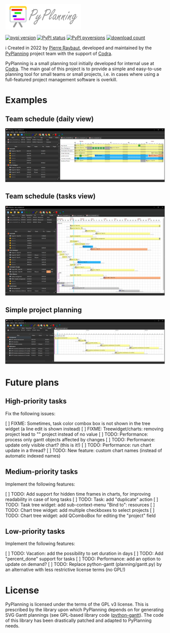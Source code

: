 ![PyPlanning](https://raw.githubusercontent.com/Codra-Ingenierie-Informatique/PyPlanning/master/planning/data/planning.png)

[![pypi version](https://img.shields.io/pypi/v/PyPlanning.svg)](https://pypi.org/project/PyPlanning/)
[![PyPI status](https://img.shields.io/pypi/status/PyPlanning.svg)](https://github.com/Codra-Ingenierie-Informatique/PyPlanning/)
[![PyPI pyversions](https://img.shields.io/pypi/pyversions/PyPlanning.svg)](https://pypi.python.org/pypi/PyPlanning/)
[![download count](https://img.shields.io/conda/dn/conda-forge/PyPlanning.svg)](https://www.anaconda.com/download/)

ℹ️ Created in 2022 by [Pierre Raybaut](https://github.com/PierreRaybaut), developed and maintained by the [PyPlanning](https://github.com/Codra-Ingenierie-Informatique/PyPlanning) project team with the support of [Codra](https://codra.net/).

PyPlanning is a small planning tool initially developed for internal use at [Codra](https://codra.net/). The main goal of this project is to provide a simple and easy-to-use planning tool for small teams or small projects, i.e. in cases where using a full-featured project management software is overkill.

# Examples

## Team schedule (daily view)

![Team schedule](https://raw.githubusercontent.com/Codra-Ingenierie-Informatique/PyPlanning/master/doc/images/shots/team_schedule-daily.png)

## Team schedule (tasks view)

![Team schedule / Tasks](https://raw.githubusercontent.com/Codra-Ingenierie-Informatique/PyPlanning/master/doc/images/shots/team_schedule-tasks.png)

## Simple project planning

![Simple project planning](https://raw.githubusercontent.com/Codra-Ingenierie-Informatique/PyPlanning/master/doc/images/shots/project_planning.png)

# Future plans

## High-priority tasks

Fix the following issues:

[ ] FIXME: Sometimes, task color combox box is not shown in the tree widget (a line edit is shown instead)
[ ] FIXME: Treewidget/charts: removing project lead to "" project instead of no value
[ ] TODO: Performance: process only gantt objects affected by changes
[ ] TODO: Performance: update only visible chart? (this is it!)
[ ] TODO: Performance: run chart update in a thread?
[ ] TODO: New feature: custom chart names (instead of automatic indexed names)

## Medium-priority tasks

Implement the following features:

[ ] TODO: Add support for hidden time frames in charts, for improving readability in case of long tasks
[ ] TODO: Task: add "duplicate" action
[ ] TODO: Task tree widget: add sub-context-menu "Bind to": resources
[ ] TODO: Chart tree widget: add multiple checkboxes to select projects
[ ] TODO: Chart tree widget: add QComboBox for editing the "project" field

## Low-priority tasks

Implement the following features:

[ ] TODO: Vacation: add the possibility to set duration in days
[ ] TODO: Add "percent_done" support for tasks
[ ] TODO: Performance: add an option to update on demand?
[ ] TODO: Replace python-gantt (planning/gantt.py) by an alternative with less
    restrictive license terms (no GPL!)

# License

PyPlanning is licensed under the terms of the GPL v3 license. This is prescribed by
the library upon which PyPlanning depends on for generating SVG Gantt plannings
(see GPL-based library code ([python-gantt](https://pypi.org/project/python-gantt/)).
The code of this library has been drastically patched and adapted to PyPlanning needs.
